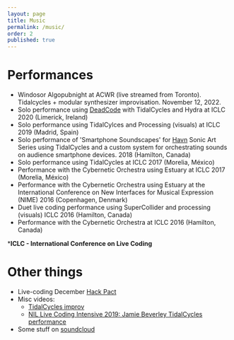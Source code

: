 ```yaml
---
layout: page
title: Music
permalink: /music/
order: 2
published: true
---
```


# Performances
- Windosor Algopubnight at ACWR (live streamed from Toronto). Tidalcycles + modular synthesizer improvisation. November 12, 2022.
- Solo performance using [DeadCode](https://github.com/JamieBeverley/DeadCode) with TidalCycles and Hydra at ICLC 2020 (Limerick, Ireland)
- Solo performance using TidalCylces and Processing (visuals) at ICLC 2019 (Madrid, Spain)
- Solo performance of 'Smartphone Soundscapes' for [Havn](https://www.havnode.com/) Sonic Art Series using TidalCycles and a custom system for orchestrating sounds on audience smartphone devices. 2018 (Hamilton, Canada)
- Solo performance using TidalCycles at ICLC 2017 (Morelia, México)
- Performance with the Cybernetic Orchestra using Estuary at ICLC 2017 (Morelia, México)
- Performance with the Cybernetic Orchestra using Estuary at the International Conference on New Interfaces for Musical Expression (NIME) 2016 (Copenhagen, Denmark)
- Duet live coding performance using SuperCollider and processing (visuals) ICLC 2016 (Hamilton, Canada)
- Performance with the Cybernetic Orchestra at ICLC 2016 (Hamilton, Canada)

***ICLC - International Conference on Live Coding**

# Other things
- Live-coding December [Hack Pact](https://github.com/JamieBeverley/hackpact_2020)
- Misc videos:
  - [TidalCycles improv](https://youtu.be/SNm_pDjCxxw)
  - [NIL Live Coding Intensive 2019: Jamie Beverley TidalCycles performance](https://youtu.be/MiE2_IFqYRs)
- Some stuff on [soundcloud](https://soundcloud.com/jamie-beverley/sets/hack-pact-selections)
